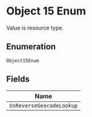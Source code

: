
# Object 15 Enum

Value is resource type.

## Enumeration

`Object15Enum`

## Fields

| Name |
|  --- |
| `UsReverseGeocodeLookup` |

